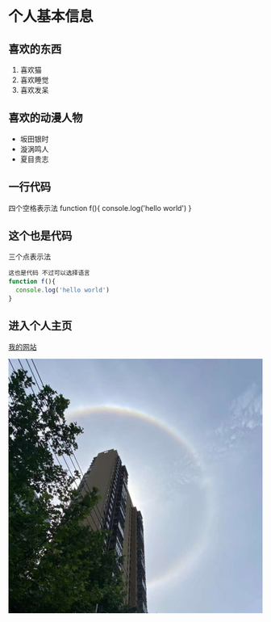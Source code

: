 # 个人基本信息
## 喜欢的东西
1. 喜欢猫
2. 喜欢睡觉
3. 喜欢发呆

## 喜欢的动漫人物
* 坂田银时
* 漩涡鸣人
* 夏目贵志
  
## 一行代码
四个空格表示法
    function f(){
    console.log('hello world')
    }
    
## 这个也是代码
三个点表示法
```JavaScript
这也是代码 不过可以选择语言
function f(){
  console.log('hello world')
}
```
## 进入个人主页
[我的网站](https://github.com/zengxiaos/-blog-test#readme)

![图片](1.png)
